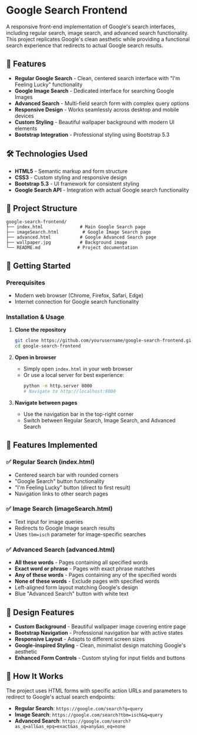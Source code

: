 # Google Search Frontend

A responsive front-end implementation of Google's search interfaces, including regular search, image search, and advanced search functionality. This project replicates Google's clean aesthetic while providing a functional search experience that redirects to actual Google search results.

## 🌟 Features

- **Regular Google Search** - Clean, centered search interface with "I'm Feeling Lucky" functionality
- **Google Image Search** - Dedicated interface for searching Google Images  
- **Advanced Search** - Multi-field search form with complex query options
- **Responsive Design** - Works seamlessly across desktop and mobile devices
- **Custom Styling** - Beautiful wallpaper background with modern UI elements
- **Bootstrap Integration** - Professional styling using Bootstrap 5.3

## 🛠️ Technologies Used

- **HTML5** - Semantic markup and form structure
- **CSS3** - Custom styling and responsive design
- **Bootstrap 5.3** - UI framework for consistent styling
- **Google Search API** - Integration with actual Google search functionality

## 📁 Project Structure

```
google-search-frontend/
├── index.html              # Main Google Search page
├── imageSearch.html         # Google Image Search page  
├── advanced.html           # Google Advanced Search page
├── wallpaper.jpg           # Background image
└── README.md              # Project documentation
```

## 🚀 Getting Started

### Prerequisites
- Modern web browser (Chrome, Firefox, Safari, Edge)
- Internet connection for Google search functionality

### Installation & Usage

1. **Clone the repository**
   ```bash
   git clone https://github.com/yourusername/google-search-frontend.git
   cd google-search-frontend
   ```

2. **Open in browser**
   - Simply open `index.html` in your web browser
   - Or use a local server for best experience:
     ```bash
     python -m http.server 8000
     # Navigate to http://localhost:8000
     ```

3. **Navigate between pages**
   - Use the navigation bar in the top-right corner
   - Switch between Regular Search, Image Search, and Advanced Search

## 🎯 Features Implemented

### ✅ Regular Search (index.html)
- Centered search bar with rounded corners
- "Google Search" button functionality
- "I'm Feeling Lucky" button (direct to first result)
- Navigation links to other search pages

### ✅ Image Search (imageSearch.html) 
- Text input for image queries
- Redirects to Google Image search results
- Uses `tbm=isch` parameter for image-specific searches

### ✅ Advanced Search (advanced.html)
- **All these words** - Pages containing all specified words
- **Exact word or phrase** - Pages with exact phrase matches
- **Any of these words** - Pages containing any of the specified words  
- **None of these words** - Exclude pages with specified words
- Left-aligned form layout matching Google's design
- Blue "Advanced Search" button with white text

## 🎨 Design Features

- **Custom Background** - Beautiful wallpaper image covering entire page
- **Bootstrap Navigation** - Professional navigation bar with active states
- **Responsive Layout** - Adapts to different screen sizes
- **Google-inspired Styling** - Clean, minimalist design matching Google's aesthetic
- **Enhanced Form Controls** - Custom styling for input fields and buttons

## 📝 How It Works

The project uses HTML forms with specific action URLs and parameters to redirect to Google's actual search endpoints:

- **Regular Search**: `https://google.com/search?q=query`
- **Image Search**: `https://google.com/search?tbm=isch&q=query` 
- **Advanced Search**: `https://google.com/search?as_q=all&as_epq=exact&as_oq=any&as_eq=none`

 
